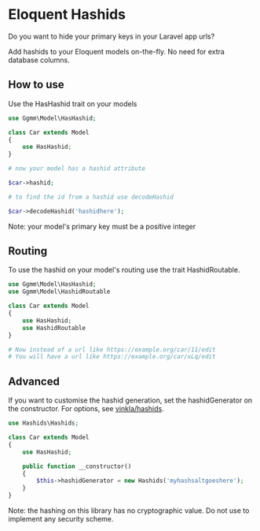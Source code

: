 # Eloquent Hashids

Do you want to hide your primary keys in your Laravel app urls?

Add hashids to your Eloquent models on-the-fly. No need for extra database columns.

## How to use

Use the HasHashid trait on your models

```php
use Ggmm\Model\HasHashid;

class Car extends Model
{
    use HasHashid;
}

# now your model has a hashid attribute

$car->hashid;

# to find the id from a hashid use decodeHashid

$car->decodeHashid('hashidhere');

```

Note: your model's primary key must be a positive integer

## Routing

To use the hashid on your model's routing use the trait HashidRoutable.

```php
use Ggmm\Model\HasHashid;
use Ggmm\Model\HashidRoutable

class Car extends Model
{
    use HasHashid;
    use HashidRoutable
}

# Now instead of a url like https://example.org/car/11/edit
# You will have a url like https://example.org/car/xLq/edit

```

## Advanced

If you want to customise the hashid generation, set the hashidGenerator on the constructor. For options, see [vinkla/hashids](https://github.com/vinklahashids).

```php
use Hashids\Hashids;

class Car extends Model
{
    use HasHashid;

    public function __constructor()
    {
        $this->hashidGenerator = new Hashids('myhashsaltgoeshere');
    }
}

```

Note: the hashing on this library has no cryptographic value. Do not use to implement any security scheme.
